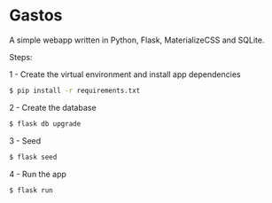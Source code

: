 # Gastos

A simple webapp written in Python, Flask, MaterializeCSS and SQLite.

Steps:

1 - Create the virtual environment and install app dependencies
```bash
$ pip install -r requirements.txt
```

2 - Create the database
```bash
$ flask db upgrade
```

3 - Seed
```bash
$ flask seed
```

4 - Run the app
```bash
$ flask run
```

